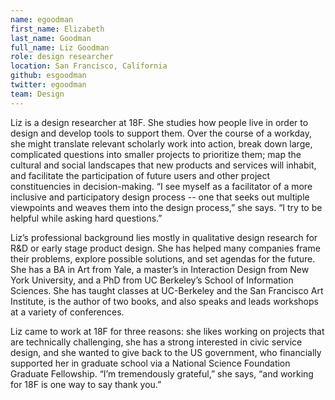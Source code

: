 ```yaml
---
name: egoodman
first_name: Elizabeth
last_name: Goodman
full_name: Liz Goodman
role: design researcher
location: San Francisco, California
github: esgoodman
twitter: egoodman
team: Design
---
```

Liz is a design researcher at 18F. She studies how people live in order to
design and develop tools to support them. Over the course of a workday, she
might translate relevant scholarly work into action, break down large,
complicated questions into smaller projects to prioritize them; map the
cultural and social landscapes that new products and services will inhabit,
and facilitate the participation of future users and other project
constituencies in decision-making. “I see myself as a facilitator of a more
inclusive and participatory design process -- one that seeks out multiple
viewpoints and weaves them into the design process,” she says. “I try to be
helpful while asking hard questions.”

Liz’s professional background lies mostly in qualitative design research
for R&D or early stage product design. She has helped many companies frame
their problems, explore possible solutions, and set agendas for the future.
She has a BA in Art from Yale, a master’s in Interaction Design from New
York University, and a PhD from UC Berkeley’s School of Information
Sciences. She has taught classes at UC-Berkeley and the San Francisco Art
Institute, is the author of two books, and also speaks and leads workshops
at a variety of conferences.

Liz came to work at 18F for three reasons: she likes working on projects
that are technically challenging, she has a strong interested in civic
service design, and she wanted to give back to the US government, who
financially supported her in graduate school via a National Science
Foundation Graduate Fellowship. “I’m tremendously grateful,” she says, “and
working for 18F is one way to say thank you.” 
